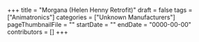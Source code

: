 +++
title = "Morgana (Helen Henny Retrofit)"
draft = false
tags = ["Animatronics"]
categories = ["Unknown Manufacturers"]
pageThumbnailFile = ""
startDate = ""
endDate = "0000-00-00"
contributors = []
+++
